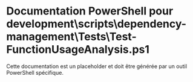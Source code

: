 # Documentation PowerShell pour development\scripts\dependency-management\Tests\Test-FunctionUsageAnalysis.ps1

Cette documentation est un placeholder et doit être générée par un outil PowerShell spécifique.
